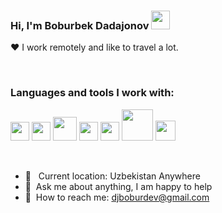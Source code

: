 ### Hi, I'm Boburbek Dadajonov <img src="https://media1.giphy.com/media/w1OBpBd7kJqHrJnJ13/giphy.gif?cid=ecf05e47iuzyjq796uz7yynzwm6n8rpaird2xl8wb8eofh2a&rid=giphy.gif&ct=s" width="30px">

❤️ I work remotely and like to travel a lot.



<br />

### Languages and tools I work with:

<code><img src="https://cdn-icons-png.flaticon.com/512/174/174854.png?w=360" width="30px"></code>
<code><img src="https://upload.wikimedia.org/wikipedia/commons/thumb/6/62/CSS3_logo.svg/800px-CSS3_logo.svg.png" width="30px"></code>
<code><img src="https://upload.wikimedia.org/wikipedia/commons/thumb/9/96/Sass_Logo_Color.svg/1280px-Sass_Logo_Color.svg.png" width="38px"></code>
<code><img src="https://brandslogos.com/wp-content/uploads/thumbs/bootstrap-logo-vector.svg" width="30px"></code>
<code><img src="https://brandslogos.com/wp-content/uploads/thumbs/bootstrap-logo-vector.svg](https://www.google.com/url?sa=i&url=https%3A%2F%2Flogowik.com%2Ftailwind-css-logo-vector-53238.html&psig=AOvVaw2mhL5mxrlmUuifHFA0AYoK&ust=1695021594536000&source=images&cd=vfe&opi=89978449&ved=0CBAQjRxqFwoTCNCCo9eNsYEDFQAAAAAdAAAAABAJ)](https://image.pngaaa.com/779/6447779-middle.png)" width="30px"></code>
<code><img src="https://1000logos.net/wp-content/uploads/2020/09/JavaScript-Logo.png" width="50px"></code>
<code><img src="https://upload.wikimedia.org/wikipedia/commons/thumb/a/a7/React-icon.svg/2300px-React-icon.svg.png" width="32px"></code>

<br />

- 📍 &nbsp; Current location: Uzbekistan Anywhere
- 📝&nbsp; Ask me about anything, I am happy to help
- 📨&nbsp; How to reach me: [djboburdev@gmail.com](https://www.linkedin.com/in/boburbek-dadajonov-6383a2246/)
